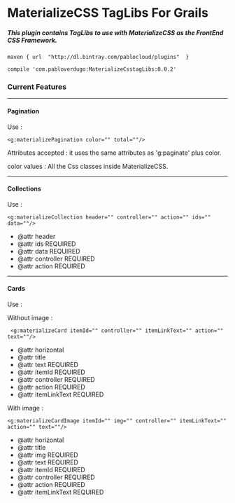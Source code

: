 # MaterializeCSS TagLibs For Grails

##### This plugin contains TagLibs to use with MaterializeCSS as the FrontEnd CSS Framework.

`
maven {
    url  "http://dl.bintray.com/pablocloud/plugins" 
}
`

`
    compile 'com.pabloverdugo:MaterializeCsstagLibs:0.0.2'
`

### Current Features

---

#### Pagination

Use : 

`<g:materializePagination color="" total=""/>`

Attributes accepted : it uses the same attributes as 'g:paginate' plus color.

color values : All the Css classes inside MaterializeCSS.

---

#### Collections

Use : 

`<g:materializeCollection header="" controller="" action="" ids="" data=""/>`

* @attr header
* @attr ids REQUIRED
* @attr data REQUIRED
* @attr controller REQUIRED
* @attr action REQUIRED

---

#### Cards

Use : 

Without image : 

` <g:materializeCard itemId="" controller="" itemLinkText="" action="" text=""/>`

* @attr horizontal
* @attr title
* @attr text REQUIRED
* @attr itemId REQUIRED
* @attr controller REQUIRED
* @attr action REQUIRED
* @attr itemLinkText REQUIRED

With image : 

`<g:materializeCardImage itemId="" img="" controller="" itemLinkText="" action="" text=""/>`

* @attr horizontal
* @attr title
* @attr img REQUIRED
* @attr text REQUIRED
* @attr itemId REQUIRED
* @attr controller REQUIRED
* @attr action REQUIRED
* @attr itemLinkText REQUIRED